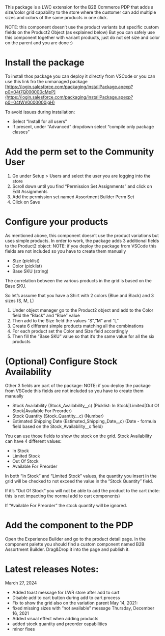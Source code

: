 This package is a LWC extension for the B2B Commerce PDP that adds a size/color grid capability to the store where the customer can add multiple sizes and colors of the same products in one click.

NOTE: this component doesn’t use the product variants but specific custom fields on the Product2 Object (as explained below)
But you can safely use this component together with variant products, just do not set size and color on the parent and you are done :) 

# Install the package
To install thos package you can deploy it directly from VSCode or you can use this link fro the unmanaged package
[https://login.salesforce.com/packaging/installPackage.apexp?p0=04t7Q000000cMpP](https://login.salesforce.com/packaging/installPackage.apexp?p0=04tWV0000000jgH)

To avoid issues during installation:

* Select “Install for all users”
* If present, under “Advanced” dropdown select “compile only package classes”

# Add the perm set to the Community User

1. Go under Setup > Users and select the user you are logging into the store
2. Scroll down until you find “Permission Set Assignments” and click on Edit Assignments
3. Add the permission set named Assortment Builder Perm Set
4. Click on Save

# Configure your products

As mentioned above, this component doesn’t use the product variations but uses simple products.
In order to work, the package adds 3 additional fields to the Product2 object:
NOTE: if you deploy the package from VSCode this fields are not included so you have to create them manually

* Size (picklist)
* Color (picklist)
* Base SKU (string)

The correlation between the various products in the grid is based on the Base SKU.

So let’s assume that you have a Shirt with 2 colors (Blue and Black) and 3 sizes (S, M, L)

1. Under object manager go to the Product2 object and add to the Color field the “Black” and “Blue” value
2. Then add to the Size field the values “S”,“M” and “L”
3. Create 6 different simple products matching all the combinations
4. For each product set the Color and Size field accordingly 
5. Then fill the “Base SKU” value so that it’s the same value for all the six products

# (Optional) Configure Stock Availability

Other 3 fields are part of the package:
NOTE: if you deploy the package from VSCode this fields are not included so you have to create them manually

* Stock Availability (Stock_Availability__c) (Picklist: In Stock|Limited|Out Of Stock|Available For Preorder)
* Stock Quantity (Stock_Quantity__c) (Number)
* Estimated Shipping Date (Estimated_Shipping_Date__c) (Date - formula field based on the Stock_Availability__c field)

You can use those fields to show the stock on the grid.
Stock Availability can have 4 different values:

* In Stock
* Limited Stock
* Out Of Stock
* Available For Preorder

In both “In Stock” and “Limited Stock” values, the quantity you insert in the grid will be checked to not exceed the value in the “Stock Quantity” field.

If it’s “Out Of Stock” you will not be able to add the product to the cart (note: this is not impacting the normal add to cart components)

If “Available For Preorder” the stock quantity will be ignored.

# Add the component to the PDP

Open the Experience Builder and go to the product detail page.
In the component palette you should find a custom component named B2B Assortment Builder.
Drag&Drop it into the page and publish it.

# Latest releases Notes:
March 27, 2024
* Added toast message for LWR store after add to cart
* Disable add to cart button during add to cart process
* Fix to show the grid also on the variation parent
May 14, 2021: 
* fixed missing sizes with “not available” message
Thursday, December 16, 2021
* Added visual effect when adding products
* added stock quantity and preorder capabilities
* minor fixes

